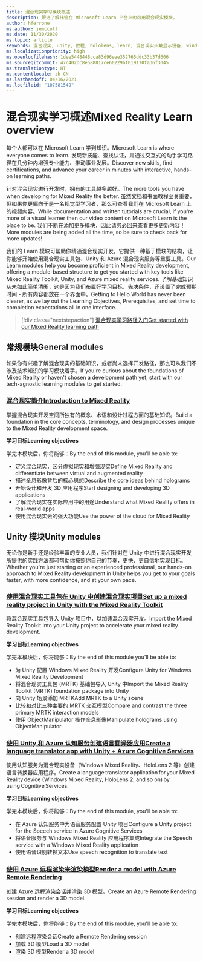 ```yaml
---
title: 混合现实学习模块概述
description: 跟进了解托管在 Microsoft Learn 平台上的可用混合现实模块。
author: hferrone
ms.author: jemccull
ms.date: 11/30/2020
ms.topic: article
keywords: 混合现实, unity, 教程, hololens, learn, 混合现实头戴显示设备, windows 混合现实头戴显示设备, 虚拟现实头戴显示设备, 什么是虚拟现实, 什么是增强现实, MRTK, 混合现实工具包, 语言翻译, Azure, Azure 认知服务, Microsoft Learn
ms.localizationpriority: high
ms.openlocfilehash: 1dee5448448cca83d96eee352765ddc33b37d606
ms.sourcegitcommit: 47c402dc8e588817ce60229bf019170fa36f3045
ms.translationtype: HT
ms.contentlocale: zh-CN
ms.lasthandoff: 04/16/2021
ms.locfileid: "107581549"
---
```

# <a name="mixed-reality-learn-overview"></a><span data-ttu-id="62b97-104">混合现实学习概述</span><span class="sxs-lookup"><span data-stu-id="62b97-104">Mixed Reality Learn overview</span></span>

<span data-ttu-id="62b97-105">每个人都可以在 Microsoft Learn 学到知识。</span><span class="sxs-lookup"><span data-stu-id="62b97-105">Microsoft Learn is where everyone comes to learn.</span></span> <span data-ttu-id="62b97-106">发现新技能、查找认证，并通过交互式的动手学习路径在几分钟内增强专业能力、推动事业发展。</span><span class="sxs-lookup"><span data-stu-id="62b97-106">Discover new skills, find certifications, and advance your career in minutes with interactive, hands-on learning paths.</span></span> 

<span data-ttu-id="62b97-107">针对混合现实进行开发时，拥有的工具越多越好。</span><span class="sxs-lookup"><span data-stu-id="62b97-107">The more tools you have when developing for Mixed Reality the better.</span></span> <span data-ttu-id="62b97-108">虽然文档和书面教程至关重要，但如果你更偏向于是一名视觉型学习者，那么可查看我们在 Microsoft Learn 上的视频内容。</span><span class="sxs-lookup"><span data-stu-id="62b97-108">While documentation and written tutorials are crucial, if you're more of a visual learner then our video content on Microsoft Learn is the place to be.</span></span> <span data-ttu-id="62b97-109">我们不断在添加更多模块，因此请务必回来查看更多更新内容！</span><span class="sxs-lookup"><span data-stu-id="62b97-109">More modules are being added all the time, so be sure to check back for more updates!</span></span>

<span data-ttu-id="62b97-110">我们的 Learn 模块可帮助你精通混合现实开发，它提供一种基于模块的结构，让你能够开始使用混合现实工具包、Unity 和 Azure 混合现实服务等重要工具。</span><span class="sxs-lookup"><span data-stu-id="62b97-110">Our Learn modules help you become proficient in Mixed Reality development, offering a module-based structure to get you started with key tools like Mixed Reality Toolkit, Unity, and Azure mixed reality services.</span></span> <span data-ttu-id="62b97-111">了解基础知识从未如此简单清晰，这是因为我们布置好学习目标、先决条件，还设置了完成预期时间 - 所有内容都放在一个界面中。</span><span class="sxs-lookup"><span data-stu-id="62b97-111">Getting to Hello World has never been clearer, as we lay out the Learning Objectives, Prerequisites, and set time to completion expectations all in one interface.</span></span> 

> [!div class="nextstepaction"]
> [<span data-ttu-id="62b97-112">混合现实学习路径入门</span><span class="sxs-lookup"><span data-stu-id="62b97-112">Get started with our Mixed Reality learning path</span></span>](https://docs.microsoft.com/learn/browse/?terms=mixed%20reality)

## <a name="general-modules"></a><span data-ttu-id="62b97-113">常规模块</span><span class="sxs-lookup"><span data-stu-id="62b97-113">General modules</span></span>

<span data-ttu-id="62b97-114">如果你有兴趣了解混合现实的基础知识，或者尚未选择开发路径，那么可从我们不涉及技术知识的学习模块着手。</span><span class="sxs-lookup"><span data-stu-id="62b97-114">If you're curious about the foundations of Mixed Reality or haven't chosen a development path yet, start with our tech-agnostic learning modules to get started.</span></span>

### <a name="introduction-to-mixed-reality"></a>[<span data-ttu-id="62b97-115">混合现实简介</span><span class="sxs-lookup"><span data-stu-id="62b97-115">Introduction to Mixed Reality</span></span>](/learn/modules/intro-to-mixed-reality/)

<span data-ttu-id="62b97-116">掌握混合现实开发空间所独有的概念、术语和设计过程方面的基础知识。</span><span class="sxs-lookup"><span data-stu-id="62b97-116">Build a foundation in the core concepts, terminology, and design processes unique to the Mixed Reality development space.</span></span>

<span data-ttu-id="62b97-117">**学习目标**</span><span class="sxs-lookup"><span data-stu-id="62b97-117">**Learning objectives**</span></span>

<span data-ttu-id="62b97-118">学完本模块后，你将能够：</span><span class="sxs-lookup"><span data-stu-id="62b97-118">By the end of this module, you'll be able to:</span></span>

* <span data-ttu-id="62b97-119">定义混合现实，区分虚拟现实和增强现实</span><span class="sxs-lookup"><span data-stu-id="62b97-119">Define Mixed Reality and differentiate between virtual and augmented reality</span></span>
* <span data-ttu-id="62b97-120">描述全息影像背后的核心思想</span><span class="sxs-lookup"><span data-stu-id="62b97-120">Describe the core ideas behind holograms</span></span>
* <span data-ttu-id="62b97-121">开始设计和开发 3D 应用程序</span><span class="sxs-lookup"><span data-stu-id="62b97-121">Start designing and developing 3D applications</span></span>
* <span data-ttu-id="62b97-122">了解混合现实在实际应用中的用途</span><span class="sxs-lookup"><span data-stu-id="62b97-122">Understand what Mixed Reality offers in real-world apps</span></span>
* <span data-ttu-id="62b97-123">使用混合现实云的强大功能</span><span class="sxs-lookup"><span data-stu-id="62b97-123">Use the power of the cloud for Mixed Reality</span></span>

## <a name="unity-modules"></a><span data-ttu-id="62b97-124">Unity 模块</span><span class="sxs-lookup"><span data-stu-id="62b97-124">Unity modules</span></span>

<span data-ttu-id="62b97-125">无论你是新手还是经验丰富的专业人员，我们针对在 Unity 中进行混合现实开发所提供的实践方法都可帮助你按照你自己的节奏，更快、更自信地实现目标。</span><span class="sxs-lookup"><span data-stu-id="62b97-125">Whether you're just starting or an experienced professional, our hands-on approach to Mixed Reality development in Unity helps you get to your goals faster, with more confidence, and at your own pace.</span></span>

### <a name="set-up-a-mixed-reality-project-in-unity-with-the-mixed-reality-toolkit"></a>[<span data-ttu-id="62b97-126">使用混合现实工具包在 Unity 中创建混合现实项目</span><span class="sxs-lookup"><span data-stu-id="62b97-126">Set up a mixed reality project in Unity with the Mixed Reality Toolkit</span></span>](/learn/modules/mixed-reality-toolkit-project-unity/)

<span data-ttu-id="62b97-127">将混合现实工具包导入 Unity 项目中，以加速混合现实开发。</span><span class="sxs-lookup"><span data-stu-id="62b97-127">Import the Mixed Reality Toolkit into your Unity project to accelerate your mixed reality development.</span></span>

<span data-ttu-id="62b97-128">**学习目标**</span><span class="sxs-lookup"><span data-stu-id="62b97-128">**Learning objectives**</span></span>

<span data-ttu-id="62b97-129">学完本模块后，你将能够：</span><span class="sxs-lookup"><span data-stu-id="62b97-129">By the end of this module you'll be able to:</span></span>

* <span data-ttu-id="62b97-130">为 Unity 配置 Windows Mixed Reality 开发</span><span class="sxs-lookup"><span data-stu-id="62b97-130">Configure Unity for Windows Mixed Reality Development</span></span>
* <span data-ttu-id="62b97-131">将混合现实工具包 (MRTK) 基础包导入 Unity 中</span><span class="sxs-lookup"><span data-stu-id="62b97-131">Import the Mixed Reality Toolkit (MRTK) foundation package into Unity</span></span>
* <span data-ttu-id="62b97-132">向 Unity 场景添加 MRTK</span><span class="sxs-lookup"><span data-stu-id="62b97-132">Add MRTK to a Unity scene</span></span>
* <span data-ttu-id="62b97-133">比较和对比三种主要的 MRTK 交互模型</span><span class="sxs-lookup"><span data-stu-id="62b97-133">Compare and contrast the three primary MRTK interaction models</span></span>
* <span data-ttu-id="62b97-134">使用 ObjectManipulator 操作全息影像</span><span class="sxs-lookup"><span data-stu-id="62b97-134">Manipulate holograms using ObjectManipulator</span></span>

### <a name="create-a-language-translator-app-with-unity--azure-cognitive-services"></a>[<span data-ttu-id="62b97-135">使用 Unity 和 Azure 认知服务创建语言翻译器应用</span><span class="sxs-lookup"><span data-stu-id="62b97-135">Create a language translator app with Unity + Azure Cognitive Services</span></span>](/learn/modules/create-language-translator-mixed-reality-application-unity-azure-cognitive-services/)

<span data-ttu-id="62b97-136">使用认知服务为混合现实设备（Windows Mixed Reality、HoloLens 2 等）创建语言转换器应用程序。</span><span class="sxs-lookup"><span data-stu-id="62b97-136">Create a language translator application for your Mixed Reality device (Windows Mixed Reality, HoloLens 2, and so on) by using Cognitive Services.</span></span>

<span data-ttu-id="62b97-137">**学习目标**</span><span class="sxs-lookup"><span data-stu-id="62b97-137">**Learning objectives**</span></span>

<span data-ttu-id="62b97-138">学完本模块后，你将能够：</span><span class="sxs-lookup"><span data-stu-id="62b97-138">By the end of this module, you'll be able to:</span></span>

* <span data-ttu-id="62b97-139">在 Azure 认知服务中为语音服务配置 Unity 项目</span><span class="sxs-lookup"><span data-stu-id="62b97-139">Configure a Unity project for the Speech service in Azure Cognitive Services</span></span>
* <span data-ttu-id="62b97-140">将语音服务与 Windows Mixed Reality 应用程序集成</span><span class="sxs-lookup"><span data-stu-id="62b97-140">Integrate the Speech service with a Windows Mixed Reality application</span></span>
* <span data-ttu-id="62b97-141">使用语音识别转换文本</span><span class="sxs-lookup"><span data-stu-id="62b97-141">Use speech recognition to translate text</span></span>

### <a name="render-a-model-with-azure-remote-rendering"></a>[<span data-ttu-id="62b97-142">使用 Azure 远程渲染来渲染模型</span><span class="sxs-lookup"><span data-stu-id="62b97-142">Render a model with Azure Remote Rendering</span></span>](/learn/modules/render-model-azure-remote-rendering-unity/)

<span data-ttu-id="62b97-143">创建 Azure 远程渲染会话并渲染 3D 模型。</span><span class="sxs-lookup"><span data-stu-id="62b97-143">Create an Azure Remote Rendering session and render a 3D model.</span></span>

<span data-ttu-id="62b97-144">**学习目标**</span><span class="sxs-lookup"><span data-stu-id="62b97-144">**Learning objectives**</span></span>

<span data-ttu-id="62b97-145">学完本模块后，你将能够：</span><span class="sxs-lookup"><span data-stu-id="62b97-145">By the end of this module, you'll be able to:</span></span>

* <span data-ttu-id="62b97-146">创建远程渲染会话</span><span class="sxs-lookup"><span data-stu-id="62b97-146">Create a Remote Rendering session</span></span>
* <span data-ttu-id="62b97-147">加载 3D 模型</span><span class="sxs-lookup"><span data-stu-id="62b97-147">Load a 3D model</span></span>
* <span data-ttu-id="62b97-148">渲染 3D 模型</span><span class="sxs-lookup"><span data-stu-id="62b97-148">Render a 3D model</span></span>